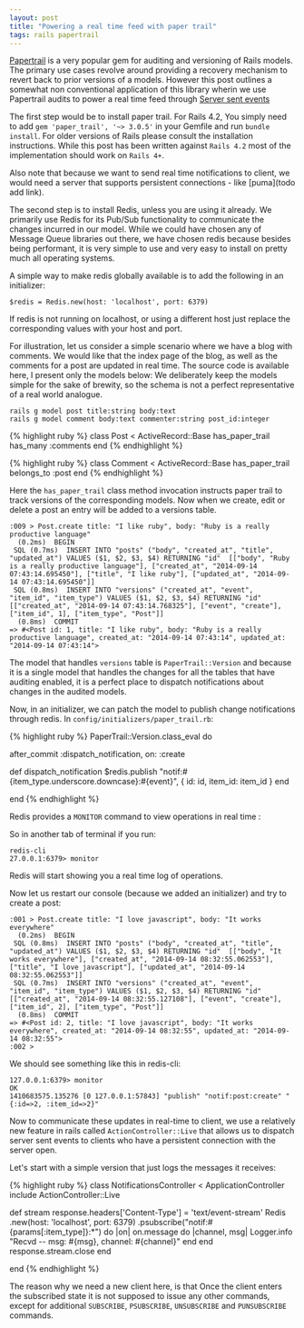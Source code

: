 ```yaml
---
layout: post
title: "Powering a real time feed with paper trail"
tags: rails papertrail
---
```


[Papertrail](https://github.com/airblade/paper_trail) is a very popular gem for auditing and versioning of Rails models. The primary use cases revolve around providing a recovery mechanism to revert back to prior versions of a models. However this post outlines a somewhat non conventional application of this library wherin we use Papertrail audits to power a real time feed through [Server sent events](http://en.wikipedia.org/wiki/Server-sent_events)

The first step would be to install paper trail. For Rails 4.2, You simply need to add
`gem 'paper_trail', '~> 3.0.5'` in your Gemfile and run `bundle install`. For older versions of Rails please consult the installation instructions. While this post has been written against `Rails 4.2` most of the implementation should work on `Rails 4+`.

Also note that because we want to send real time notifications to client, we would need a server that supports persistent connections - like [puma](todo add link).

The second step is to install Redis, unless you are using it already. We primarily use Redis for its Pub/Sub functionality to communicate the changes incurred in our model. While we could have chosen any of Message Queue libraries out there, we have chosen redis because besides being performant, it is very simple to use and very easy to install on pretty much all operating systems.

A simple way to make redis globally available is to add the following in an initializer:

    $redis = Redis.new(host: 'localhost', port: 6379)

If redis is not running on localhost, or using a different host just replace the corresponding values with your host and port.

For illustration, let us consider a simple scenario where we have a blog with comments. We would like that the index page of the blog, as well as the comments for a post are updated in real time. The source code is available here, I present only the models below:
We deliberately keep the models simple for the sake of brewity, so the schema is not a perfect representative of a real world analogue.

    rails g model post title:string body:text
    rails g model comment body:text commenter:string post_id:integer

{% highlight ruby %}
class Post < ActiveRecord::Base
  has_paper_trail
  has_many :comments
end
{% endhighlight %}

{% highlight ruby %}
class Comment < ActiveRecord::Base
  has_paper_trail
  belongs_to :post
end
{% endhighlight %}

Here the `has_paper_trail` class method invocation instructs paper trail to track versions of the corresponding models. Now when we create, edit or delete a post an entry will be added to a versions table.

    :009 > Post.create title: "I like ruby", body: "Ruby is a really productive language"
      (0.2ms)  BEGIN
     SQL (0.7ms)  INSERT INTO "posts" ("body", "created_at", "title", "updated_at") VALUES ($1, $2, $3, $4) RETURNING "id"  [["body", "Ruby is a really productive language"], ["created_at", "2014-09-14 07:43:14.695450"], ["title", "I like ruby"], ["updated_at", "2014-09-14 07:43:14.695450"]]
     SQL (0.8ms)  INSERT INTO "versions" ("created_at", "event", "item_id", "item_type") VALUES ($1, $2, $3, $4) RETURNING "id"  [["created_at", "2014-09-14 07:43:14.768325"], ["event", "create"], ["item_id", 1], ["item_type", "Post"]]
      (0.8ms)  COMMIT
    => #<Post id: 1, title: "I like ruby", body: "Ruby is a really productive language", created_at: "2014-09-14 07:43:14", updated_at: "2014-09-14 07:43:14">

The model that handles `versions` table is `PaperTrail::Version` and because it is a single model that handles the changes for all the tables that have auditing enabled, it is a perfect place to dispatch notifications about changes in the audited models.

Now, in an initializer, we can patch the model to publish change notifications through redis. In `config/initializers/paper_trail.rb`:

{% highlight ruby %}
PaperTrail::Version.class_eval do

  after_commit :dispatch_notification, on: :create

  def dispatch_notification
    $redis.publish "notif:#{item_type.underscore.downcase}:#{event}", { id: id, item_id: item_id }
  end

end
{% endhighlight %}

Redis provides a `MONITOR` command to view operations in real time :

So in another tab of terminal if you run:

    redis-cli
    27.0.0.1:6379> monitor

Redis will start showing you a real time log of operations.

Now let us restart our console (because we added an initializer) and try to create a post:

    :001 > Post.create title: "I love javascript", body: "It works everywhere"
      (0.2ms)  BEGIN
     SQL (0.8ms)  INSERT INTO "posts" ("body", "created_at", "title", "updated_at") VALUES ($1, $2, $3, $4) RETURNING "id"  [["body", "It works everywhere"], ["created_at", "2014-09-14 08:32:55.062553"], ["title", "I love javascript"], ["updated_at", "2014-09-14 08:32:55.062553"]]
     SQL (0.7ms)  INSERT INTO "versions" ("created_at", "event", "item_id", "item_type") VALUES ($1, $2, $3, $4) RETURNING "id"  [["created_at", "2014-09-14 08:32:55.127108"], ["event", "create"], ["item_id", 2], ["item_type", "Post"]]
      (0.8ms)  COMMIT
    => #<Post id: 2, title: "I love javascript", body: "It works everywhere", created_at: "2014-09-14 08:32:55", updated_at: "2014-09-14 08:32:55">
    :002 >

We should see something like this in redis-cli:

    127.0.0.1:6379> monitor
    OK
    1410683575.135276 [0 127.0.0.1:57843] "publish" "notif:post:create" "{:id=>2, :item_id=>2}"

Now to communicate these updates in real-time to client, we use a relatively new feature in rails called `ActionController::Live` that allows us to dispatch server sent events to clients who have a persistent connection with the server open.

Let's start with a simple version that just logs the messages it receives:

{% highlight ruby %}
class NotificationsController < ApplicationController
  include ActionController::Live

  def stream
    response.headers['Content-Type'] = 'text/event-stream'
    Redis
      .new(host: 'localhost', port: 6379)
      .psubscribe("notif:#{params[:item_type]}:*") do |on|
        on.message do |channel, msg|
          Logger.info "Recvd -- msg: #{msg}, channel: #{channel}"
        end
      end
    response.stream.close
  end

end
{% endhighlight %}

The reason why we need a new client here, is that Once the client enters the subscribed state it is not supposed to issue any other commands, except for additional `SUBSCRIBE`, `PSUBSCRIBE`, `UNSUBSCRIBE` and `PUNSUBSCRIBE` commands.

